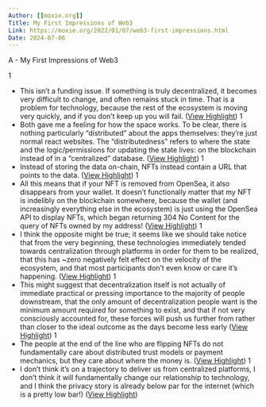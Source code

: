 ```yaml
---
Author: [[moxie.org]]
Title: My First Impressions of Web3
Link: https://moxie.org/2022/01/07/web3-first-impressions.html
Date: 2024-07-06
---
```

A - My First Impressions of Web3

1
- This isn’t a funding issue. If something is truly decentralized, it becomes very difficult to change, and often remains stuck in time. That is a problem for technology, because the rest of the ecosystem is moving very quickly, and if you don’t keep up you will fail. ([View Highlight](https://instapaper.com/read/1473803446/18456219))
1
- Both gave me a feeling for how the space works. To be clear, there is nothing particularly “distributed” about the apps themselves: they’re just normal react websites. The “distributedness” refers to where the state and the logic/permissions for updating the state lives: on the blockchain instead of in a “centralized” database. ([View Highlight](https://instapaper.com/read/1473803446/18456250))
1
- Instead of storing the data on-chain, NFTs instead contain a URL that points to the data. ([View Highlight](https://instapaper.com/read/1473803446/18456284))
1
- All this means that if your NFT is removed from OpenSea, it also disappears from your wallet. It doesn’t functionally matter that my NFT is indelibly on the blockchain somewhere, because the wallet (and increasingly everything else in the ecosystem) is just using the OpenSea API to display NFTs, which began returning 304 No Content for the query of NFTs owned by my address! ([View Highlight](https://instapaper.com/read/1473803446/18456324))
1
- I think the opposite might be true; it seems like we should take notice that from the very beginning, these technologies immediately tended towards centralization through platforms in order for them to be realized, that this has ~zero negatively felt effect on the velocity of the ecosystem, and that most participants don’t even know or care it’s happening. ([View Highlight](https://instapaper.com/read/1473803446/18456349))
1
- This might suggest that decentralization itself is not actually of immediate practical or pressing importance to the majority of people downstream, that the only amount of decentralization people want is the minimum amount required for something to exist, and that if not very consciously accounted for, these forces will push us further from rather than closer to the ideal outcome as the days become less early ([View Highlight](https://instapaper.com/read/1473803446/18456354))
1
- The people at the end of the line who are flipping NFTs do not fundamentally care about distributed trust models or payment mechanics, but they care about where the money is. ([View Highlight](https://instapaper.com/read/1473803446/18456377))
1
- I don’t think it’s on a trajectory to deliver us from centralized platforms, I don’t think it will fundamentally change our relationship to technology, and I think the privacy story is already below par for the internet (which is a pretty low bar!) ([View Highlight](https://instapaper.com/read/1473803446/18456390))

